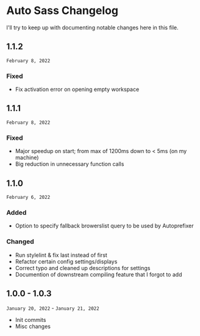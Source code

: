 # Auto Sass Changelog
I'll try to keep up with documenting notable changes here in this file.

## 1.1.2
`February 8, 2022`

### Fixed
- Fix activation error on opening empty workspace

## 1.1.1
`February 8, 2022`

### Fixed
- Major speedup on start; from max of 1200ms down to < 5ms (on my machine)
- Big reduction in unnecessary function calls

## 1.1.0
`February 6, 2022`

### Added
- Option to specify fallback browerslist query to be used by Autoprefixer

### Changed
- Run stylelint & fix last instead of first
- Refactor certain config settings/displays
- Correct typo and cleaned up descriptions for settings
- Documention of downstream compiling feature that I forgot to add

## 1.0.0 - 1.0.3
`January 20, 2022` - `January 21, 2022`

- Init commits
- Misc changes

